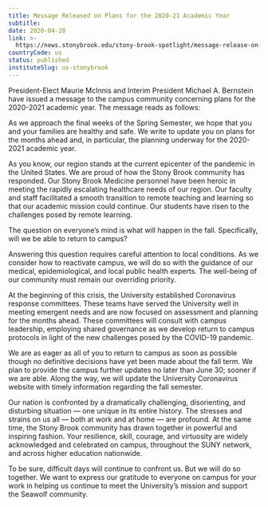 ```yaml
---
title: Message Released on Plans for the 2020-21 Academic Year
subtitle: 
date: 2020-04-28
link: >-
  https://news.stonybrook.edu/stony-brook-spotlight/message-release-on-plans-for-the-2020-21-academic-year/
countryCode: us
status: published
instituteSlug: us-stonybrook
---
```

President-Elect Maurie McInnis and Interim President Michael A. Bernstein have issued a message to the campus community concerning plans for the 2020-2021 academic year. The message reads as follows:

As we approach the final weeks of the Spring Semester, we hope that you and your families are healthy and safe. We write to update you on plans for the months ahead and, in particular, the planning underway for the 2020-2021 academic year.

As you know, our region stands at the current epicenter of the pandemic in the United States. We are proud of how the Stony Brook community has responded. Our Stony Brook Medicine personnel have been heroic in meeting the rapidly escalating healthcare needs of our region. Our faculty and staff facilitated a smooth transition to remote teaching and learning so that our academic mission could continue. Our students have risen to the challenges posed by remote learning.

The question on everyone’s mind is what will happen in the fall. Specifically, will we be able to return to campus?

Answering this question requires careful attention to local conditions. As we consider how to reactivate campus, we will do so with the guidance of our medical, epidemiological, and local public health experts. The well-being of our community must remain our overriding priority.

At the beginning of this crisis, the University established Coronavirus response committees. These teams have served the University well in meeting emergent needs and are now focused on assessment and planning for the months ahead. These committees will consult with campus leadership, employing shared governance as we develop return to campus protocols in light of the new challenges posed by the COVID-19 pandemic.

We are as eager as all of you to return to campus as soon as possible though no definitive decisions have yet been made about the fall term. We plan to provide the campus further updates no later than June 30; sooner if we are able. Along the way, we will update the University Coronavirus website with timely information regarding the fall semester.

Our nation is confronted by a dramatically challenging, disorienting, and disturbing situation — one unique in its entire history. The stresses and strains on us all — both at work and at home — are profound. At the same time, the Stony Brook community has drawn together in powerful and inspiring fashion. Your resilience, skill, courage, and virtuosity are widely acknowledged and celebrated on campus, throughout the SUNY network, and across higher education nationwide.

To be sure, difficult days will continue to confront us. But we will do so together. We want to express our gratitude to everyone on campus for your work in helping us continue to meet the University’s mission and support the Seawolf community.